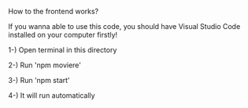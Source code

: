 How to the frontend works?

If you wanna able to use this code, you should have Visual Studio Code installed on your computer firstly!

1-) Open terminal in this directory

2-) Run 'npm moviere'

3-) Run 'npm start'

4-) It will run automatically
